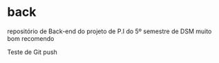 # back
repositório de Back-end do projeto de P.I do 5º semestre de DSM muito bom
recomendo

Teste de Git push